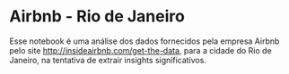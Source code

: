 # Airbnb - Rio de Janeiro
Esse notebook é uma análise dos dados fornecidos pela empresa Airbnb pelo site http://insideairbnb.com/get-the-data, para a cidade do Rio de Janeiro, na tentativa de extrair insights significativos.
